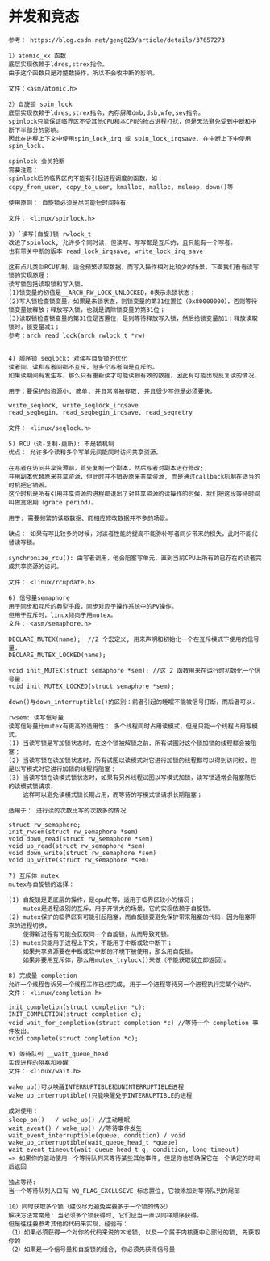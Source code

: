 # 并发和竞态 #

	参考： https://blog.csdn.net/geng823/article/details/37657273

	1）atomic_xx 函数
	底层实现依赖于ldres,strex指令。
	由于这个函数只是对整数操作，所以不会收中断的影响。

	文件：<asm/atomic.h>

	2）自旋锁 spin_lock
	底层实现依赖于ldres,strex指令，内存屏障dmb,dsb,wfe,sev指令。
	spinlock只能保证临界区不受其他CPU和本CPU的抢占进程打扰，但是无法避免受到中断和中断下半部分的影响。
	因此在进程上下文中使用spin_lock_irq 或 spin_lock_irqsave, 在中断上下中使用spin_lock.

	spinlock 会关抢断
	需要注意：
	spinlock后的临界区内不能有引起进程调度的函数，如：
	copy_from_user, copy_to_user, kmalloc, malloc, msleep，down()等

	使用原则： 自旋锁必须是尽可能短时间持有

	文件： <linux/spinlock.h>

	3）`读写(自旋)锁 rwlock_t
	改进了spinlock, 允许多个同时读，但读写、写写都是互斥的，且只能有一个写者。
	也有带关中断的版本 read_lock_irqsave, write_lock_irq_save
	
	这有点儿类似RCU机制，适合频繁读取数据，而写入操作相对比较少的场景，下面我们看看读写锁的实现原理：
	读写锁包括读取锁和写入锁.
	(1)锁变量的初值是__ARCH_RW_LOCK_UNLOCKED，0表示未锁状态；
	(2)写入锁检查锁变量，如果是未锁状态，则锁变量的第31位置位（0x80000000），否则等待锁变量被释放；释放写入锁，也就是清除锁变量的第31位；
	(3)读取锁检查锁变量的第31位是否置位，是则等待释放写入锁，然后给锁变量加1；释放读取锁时，锁变量减1；
	参考：arch_read_lock(arch_rwlock_t *rw)
	
	
	4) 顺序锁 seqlock: 对读写自旋锁的优化
	读者间、读和写者间都不互斥，但多个写者间是互斥的。
	如果读期间有发生写，那么只有重新读才可能读到有效的数据，因此有可能出现反复读的情况。

	用于：要保护的资源小, 简单, 并且常常被存取, 并且很少写但是必须要快。

	write_seqlock, write_seqlock_irqsave
	read_seqbegin, read_seqbegin_irqsave, read_seqretry

	文件： <linux/seqlock.h>

	5) RCU（读-复制-更新): 不是锁机制
	优点： 允许多个读和多个写单元间能同时访问共享资源。

	在写者在访问共享资源前，首先复制一个副本，然后写者对副本进行修改;
	并用副本代替原来共享资源，但此时并不销毁原来共享资源, 而是通过callback机制在适当的时机把它销毁。
	这个时机是所有引用共享资源的进程都退出了对共享资源的读操作的时候，我们把这段等待时间叫做宽限期（grace period)。

	用于: 需要频繁的读取数据、而相应修改数据并不多的场景。

	缺点： 如果有写比较多的时候，对读者性能的提高不能弥补写者同步带来的损失，此时不能代替读写锁。
	
	synchronize_rcu(): 由写者调用，他会阻塞写单元，直到当前CPU上所有的已存在的读者完成共享资源的访问。

	文件： <linux/rcupdate.h>

	6) 信号量semaphore
	用于同步和互斥的典型手段，同步对应于操作系统中的PV操作。
	但用于互斥时，linux倾向于用mutex。
	文件： <asm/semaphore.h>

	DECLARE_MUTEX(name);  //2 个宏定义, 用来声明和初始化一个在互斥模式下使用的信号量.
	DECLARE_MUTEX_LOCKED(name);
	
	void init_MUTEX(struct semaphore *sem); //这 2 函数用来在运行时初始化一个信号量.  
	void init_MUTEX_LOCKED(struct semaphore *sem);
	
	down()与down_interruptible()的区别：前者引起的睡眠不能被信号打断，而后者可以.

	rwsem: 读写信号量
	读写信号量比mutex有更高的适用性： 多个线程同时占用读模式，但是只能一个线程占用写模式。
	(1) 当读写锁是写加锁状态时，在这个锁被解锁之前，所有试图对这个锁加锁的线程都会被阻塞；
	(2) 当读写锁在读加锁状态时，所有试图以读模式对它进行加锁的线程都可以得到访问权，但是以写模式对它进行加锁的线程将阻塞；
	(3) 当读写锁在读模式锁状态时，如果有另外线程试图以写模式加锁，读写锁通常会阻塞随后的读模式锁请求，
		这样可以避免读模式锁长期占用，而等待的写模式锁请求长期阻塞；

	适用于： 进行读的次数比写的次数多的情况

	struct rw_semaphore;
	init_rwsem(struct rw_semaphore *sem)
	void down_read(struct rw_semaphore *sem)
	void up_read(struct rw_semaphore *sem)
	void down_write(struct rw_semaphore *sem)
	void up_write(struct rw_semaphore *sem)

	7) 互斥体 mutex
	mutex与自旋锁的选择：

	(1) 自旋锁是更底层的操作，是cpu忙等，适用于临界区较小的情况；
		mutex是进程级别的互斥，用于开销大的场景，它的实现依赖于自旋锁。
	(2) mutex保护的临界区有可能引起阻塞，而自旋锁要避免保护带来阻塞的代码，因为阻塞带来的进程切换，
		使得新进程有可能会获取同一个自旋锁，从而导致死锁。
	(3) mutex只能用于进程上下文，不能用于中断或软中断下；
		如果共享资源要在中断或软中断的环境下被使用，那么用自旋锁。
		如果非要用互斥体，那么用mutex_trylock()来做（不能获取就立即返回）。

	8) 完成量 completion
	允许一个线程告诉另一个线程工作已经完成, 用于一个进程等待另一个进程执行完某个动作。
	文件： <linux/completion.h>
	
	init_completion(struct completion *c);
	INIT_COMPLETION(struct completion c);
	void wait_for_completion(struct completion *c) //等待一个 completion 事件发出.
	void complete(struct completion *c);

	9) 等待队列 __wait_queue_head
	实现进程的阻塞和唤醒
	文件： <linux/wait.h>
	
	wake_up()可以唤醒INTERRUPTIBLE和UNINTERRUPTIBLE进程
	wake_up_interruptible()只能唤醒处于INTERRUPTIBLE的进程

	成对使用：
	sleep_on()   / wake_up() //主动睡眠
	wait_event() / wake_up() //等待事件发生
	wait_event_interruptible(queue, condition) / void wake_up_interruptible(wait_queue_head_t *queue)
	wait_event_timeout(wait_queue_head_t q, condition, long timeout)
	=> 如果你的驱动使用一个等待队列来等待某些其他事件, 但是你也想确保它在一个确定的时间后返回

	独占等待:
	当一个等待队列入口有 WQ_FLAG_EXCLUSEVE 标志置位, 它被添加到等待队列的尾部

	10）同时获取多个锁（建议尽力避免需要多于一个锁的情况）
	解决方法常常是: 当必须多个锁获得时, 它们应当一直以同样顺序获得。
	但是往往要参考其他的代码来实现，经验有：
	（1）如果必须获得一个对你的代码来说的本地锁, 以及一个属于内核更中心部分的锁, 先获取你的
	（2）如果是一个信号量和自旋锁的组合, 你必须先获得信号量 